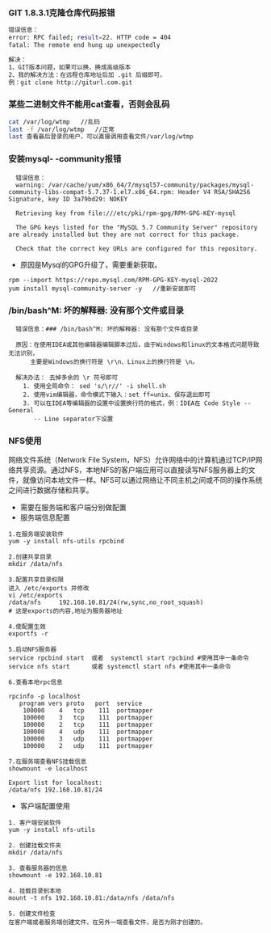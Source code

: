### GIT 1.8.3.1克隆仓库代码报错
````bash
错误信息：
error: RPC failed; result=22. HTTP code = 404
fatal: The remote end hung up unexpectedly

解决：
1、GIT版本问题，如果可以换，换成高级版本
2、我的解决方法：在远程仓库地址后加 .git 后缀即可，
例：git clone http://giturl.com.git
````

### 某些二进制文件不能用cat查看，否则会乱码

````bash
cat /var/log/wtmp	//乱码
last -f /var/log/wtmp	//正常
last 查看最后登录的用户，可以直接调用查看文件/var/log/wtmp
````

### 安装mysql- -community报错

```shell
  错误信息：
  warning: /var/cache/yum/x86_64/7/mysql57-community/packages/mysql-community-libs-compat-5.7.37-1.el7.x86_64.rpm: Header V4 RSA/SHA256 Signature, key ID 3a79bd29: NOKEY

  Retrieving key from file:///etc/pki/rpm-gpg/RPM-GPG-KEY-mysql

  The GPG keys listed for the "MySQL 5.7 Community Server" repository are already installed but they are not correct for this package.

  Check that the correct key URLs are configured for this repository.
```

- 原因是Mysql的GPG升级了，需要重新获取。

```shell
rpm --import https://repo.mysql.com/RPM-GPG-KEY-mysql-2022
yum install mysql-community-server -y	//重新安装即可
```
### /bin/bash^M: 坏的解释器: 没有那个文件或目录

```shell
  错误信息：### /bin/bash^M: 坏的解释器: 没有那个文件或目录

  原因：在使用IDEA或其他编辑器编辑脚本过后，由于Windows和linux的文本格式问题导致无法识别，
      主要是Windows的换行符是 \r\n、Linux上的换行符是 \n。

  解决办法： 去掉多余的 \r 符号即可
    1. 使用全局命令： sed 's/\r//' -i shell.sh
    2. 使用vim编辑器，命令模式下输入：set ff=unix、保存退出即可
    3. 可以在IDEA等编辑器的设置中设置换行符的格式，例：IDEA在 Code Style -- General
       -- Line separator下设置
```

### NFS使用

网络文件系统（Network File System，NFS）允许网络中的计算机通过TCP/IP网络共享资源。通过NFS，本地NFS的客户端应用可以直接读写NFS服务器上的文件，就像访问本地文件一样。NFS可以通过网络让不同主机之间或不同的操作系统之间进行数据存储和共享。
- 需要在服务端和客户端分别做配置
- 服务端信息配置

```shell
1.在服务端安装软件
yum -y install nfs-utils rpcbind

2.创建共享目录
mkdir /data/nfs

3.配置共享目录权限
进入 /etc/exports 并修改
vi /etc/exports
/data/nfs     192.168.10.81/24(rw,sync,no_root_squash)
# 这是exports的内容,地址为服务器地址

4.使配置生效
exportfs -r

5.启动NFS服务器
service rpcbind start  或者  systemctl start rpcbind #使用其中一条命令
service nfs start      或者 systemctl start nfs #使用其中一条命令

6.查看本地rpc信息

rpcinfo -p localhost
   program vers proto   port  service
    100000    4   tcp    111  portmapper
    100000    3   tcp    111  portmapper
    100000    2   tcp    111  portmapper
    100000    4   udp    111  portmapper
    100000    3   udp    111  portmapper
    100000    2   udp    111  portmapper

7.在服务端查看NFS挂载信息
showmount -e localhost

Export list for localhost:
/data/nfs 192.168.10.81/24
```

- 客户端配置使用

```shell
1. 客户端安装软件
yum -y install nfs-utils

2. 创建挂载文件夹
mkdir /data/nfs

3. 查看服务器的信息
showmount -e 192.168.10.81

4. 挂载目录到本地
mount -t nfs 192.168.10.81:/data/nfs /data/nfs

5. 创建文件检查
在客户端或者服务端创建文件，在另外一端查看文件，是否为刚才创建的。
```
